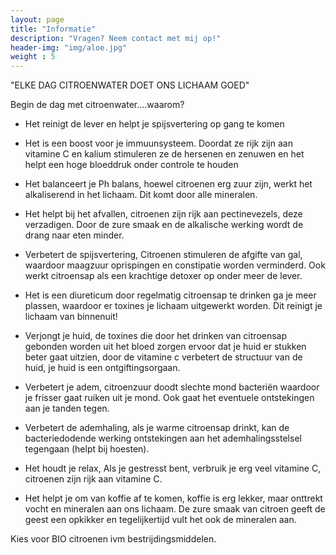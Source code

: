 ```yaml
---
layout: page
title: "Informatie"
description: "Vragen? Neem contact met mij op!"
header-img: "img/aloe.jpg"
weight : 5
---
```

"ELKE DAG CITROENWATER DOET ONS LICHAAM GOED"


Begin de dag met citroenwater....waarom?

- Het reinigt de lever en helpt je spijsvertering op gang te komen

- Het is een boost voor je immuunsysteem. Doordat ze rijk zijn aan vitamine C en kalium stimuleren ze de hersenen en zenuwen en het helpt een hoge bloeddruk onder controle te houden

- Het balanceert je Ph balans, hoewel citroenen erg zuur zijn, werkt het alkaliserend in het lichaam. Dit komt door alle mineralen.

- Het helpt bij het afvallen, citroenen zijn rijk aan pectinevezels, deze verzadigen. Door de zure smaak en de alkalische werking wordt de drang naar eten minder.

- Verbetert de spijsvertering, Citroenen stimuleren de afgifte van gal, waardoor maagzuur oprispingen en constipatie worden verminderd. Ook werkt citroensap als een krachtige detoxer op onder meer de lever.

- Het is een diureticum door regelmatig citroensap te drinken ga je meer plassen, waardoor er toxines je lichaam uitgewerkt worden. Dit reinigt je lichaam van binnenuit!

- Verjongt je huid, de toxines die door het drinken van citroensap gebonden worden uit het bloed zorgen ervoor dat je huid er stukken beter gaat uitzien, door de vitamine c verbetert de structuur van de huid, je huid is een ontgiftingsorgaan.

- Verbetert je adem, citroenzuur doodt slechte mond bacteriën waardoor je frisser gaat ruiken uit je mond. Ook gaat het eventuele ontstekingen aan je tanden tegen.

- Verbetert de ademhaling, als je warme citroensap drinkt, kan de bacteriedodende werking ontstekingen aan het ademhalingsstelsel tegengaan (helpt bij hoesten).

- Het houdt je relax, Als je gestresst bent, verbruik je erg veel vitamine C, citroenen zijn rijk aan vitamine C.

- Het helpt je om van koffie af te komen, koffie is erg lekker, maar onttrekt vocht en mineralen aan ons lichaam. De zure smaak van citroen geeft de geest een opkikker en tegelijkertijd vult het ook de mineralen aan.


Kies voor BIO citroenen ivm bestrijdingsmiddelen.






